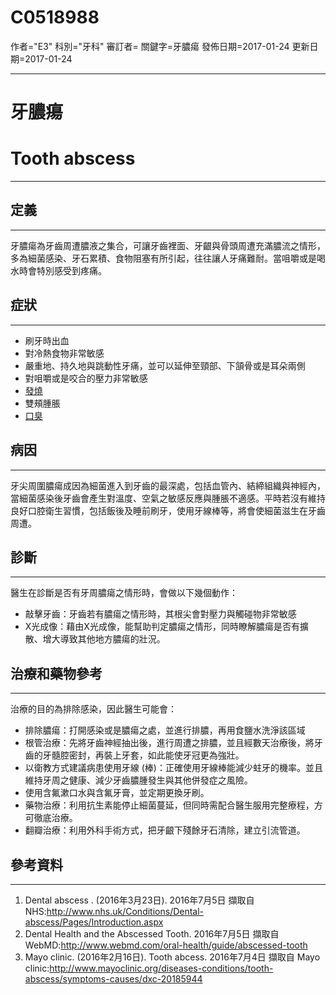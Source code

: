 # C0518988
作者="E3"
科別="牙科"
審訂者=
關鍵字=牙膿瘍
發佈日期=2017-01-24
更新日期=2017-01-24

----------
# 牙膿瘍
# Tooth abscess
----------
## 定義
----------

牙膿瘍為牙齒周遭膿液之集合，可讓牙齒裡面、牙齦與骨頭周遭充滿膿流之情形，多為細菌感染、牙石累積、食物阻塞有所引起，往往讓人牙痛難耐。當咀嚼或是喝水時會特別感受到疼痛。

## 症狀
----------
- 刷牙時出血
- 對冷熱食物非常敏感
- 嚴重地、持久地與跳動性牙痛，並可以延伸至頸部、下頷骨或是耳朵兩側
- 對咀嚼或是咬合的壓力非常敏感
- [發燒](C0015967)
- 雙頰腫脹
- [口臭](C0018520)
## 病因
----------

牙尖周圍膿瘍成因為細菌進入到牙齒的最深處，包括血管內、結締組織與神經內，當細菌感染後牙齒會產生對溫度、空氣之敏感反應與腫脹不適感。平時若沒有維持良好口腔衛生習慣，包括飯後及睡前刷牙，使用牙線棒等，將會使細菌滋生在牙齒周遭。

## 診斷
----------

醫生在診斷是否有牙周膿瘍之情形時，會做以下幾個動作：

- 敲擊牙齒：牙齒若有膿瘍之情形時，其根尖會對壓力與觸碰物非常敏感
- X光成像：藉由X光成像，能幫助判定膿瘍之情形，同時瞭解膿瘍是否有擴散、增大導致其他地方膿瘍的壯況。
## 治療和藥物參考
----------

治療的目的為排除感染，因此醫生可能會：

- 排除膿瘍：打開感染或是膿瘍之處，並進行排膿，再用食鹽水洗淨該區域
- 根管治療：先將牙齒神經抽出後，進行周遭之排膿，並且經數天治療後，將牙齒的牙髓腔密封，再裝上牙套，如此能使牙冠更為強壯。
- 以衛教方式建議病患使用牙線 (棒)：正確使用牙線棒能減少蛀牙的機率。並且維持牙周之健康、減少牙齒膿腫發生與其他併發症之風險。
- 使用含氟漱口水與含氟牙膏，並定期更換牙刷。
- 藥物治療：利用抗生素能停止細菌蔓延，但同時需配合醫生服用完整療程，方可徹底治療。
- 翻瓣治療：利用外科手術方式，把牙齦下殘餘牙石清除，建立引流管道。
## 參考資料
----------
1. Dental abscess . (2016年3月23日). 2016年7月5日 擷取自 NHS:http://www.nhs.uk/Conditions/Dental-abscess/Pages/Introduction.aspx
2. Dental Health and the Abscessed Tooth. 2016年7月5日 擷取自 WebMD:http://www.webmd.com/oral-health/guide/abscessed-tooth
3. Mayo clinic. (2016年2月16日). Tooth abcess. 2016年7月4日 擷取自 Mayo clinic:http://www.mayoclinic.org/diseases-conditions/tooth-abscess/symptoms-causes/dxc-20185944

